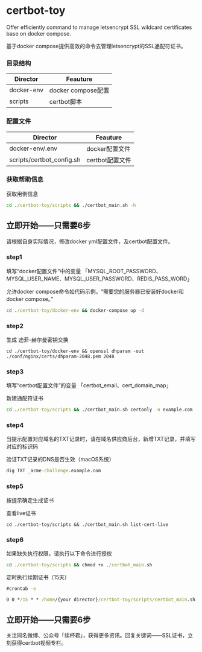 # certbot-toy
Offer efficiently command to manage letsencrypt SSL wildcard certificates base on docker compose.

基于docker compose提供高效的命令去管理letsencrypt的SSL通配符证书。

### 目录结构
Director  | Feauture
--      | ----------
 docker-env   | docker compose配置
 scripts | certbot脚本

### 配置文件
Director  | Feauture
--      | ----------
 docker-env/.env   | docker配置文件
 scripts/certbot_config.sh | certbot配置文件

### 获取帮助信息
获取用例信息

```cmd
cd ./certbot-toy/scripts && ./certbot_main.sh -h
```

## 立即开始——只需要6步
请根据自身实际情况，修改docker yml配置文件，及certbot配置文件。

### step1
填写“docker配置文件”中的变量
「MYSQL_ROOT_PASSWORD、MYSQL_USER_NAME、MYSQL_USER_PASSWORD、REDIS_PASS_WORD」

允许docker compose命令如代码示例。“需要您的服务器已安装好docker和docker compose。”

```cmd
cd ./certbot-toy/docker-env && docker-compose up -d
```

### step2
生成 迪菲-赫尔曼密钥交换

```
cd ./certbot-toy/docker-env && openssl dhparam -out ./conf/nginx/certs/dhparam-2048.pem 2048
```

### step3
填写“certbot配置文件”的变量
「certbot_email、cert_domain_map」

新建通配符证书

```cmd
cd ./certbot-toy/scripts && ./certbot_main.sh certonly -n example.com
```

### step4
当提示配置对应域名的TXT记录时，请在域名供应商后台，新增TXT记录，并填写对应的标识码

验证TXT记录的DNS是否生效（macOS系统）
```cmd
dig TXT _acme-challenge.example.com
```

### step5
按提示确定生成证书

查看live证书
```
cd ./certbot-toy/scripts && ./certbot_main.sh list-cert-live
```

### step6

如果缺失执行权限，请执行以下命令进行授权
```cmd
cd ./certbot-toy/scripts && chmod +x ./certbot_main.sh
```

定时执行续期证书（15天）
```cmd
#crontab -e

0 0 */15 * * /home/{your director}/certbot-toy/scripts/certbot_main.sh renew -n example.com >> /home/{your director}/certbot-toy/docker-env/log/letsencrypt/cron.log 2>&1
```

## 立即开始——只需要6步
关注同名微博、公众号「续杯君」，获得更多资讯。回复关键词——SSL证书，立刻获得certbot视频专栏。
